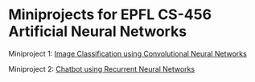 # Miniprojects for EPFL CS-456 Artificial Neural Networks

Miniproject 1: [Image Classification using Convolutional Neural Networks](https://github.com/dogatekin/ann/blob/master/miniproject1.ipynb)

Miniproject 2: [Chatbot using Recurrent Neural Networks](https://github.com/dogatekin/ann/blob/master/miniproject2_ChatBot.ipynb)
